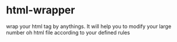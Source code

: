 # html-wrapper
wrap your html tag by anythings. It will help you to modify your large number oh html file according to your defined rules
